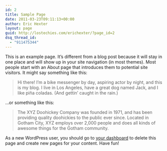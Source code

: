 ```yaml
---
id: 2
title: Sample Page
date: 2011-03-23T09:11:13+00:00
author: Eric Hexter
layout: page
guid: http://lostechies.com/erichexter/?page_id=2
dsq_thread_id:
  - "911475344"
---
```

This is an example page. It&#8217;s different from a blog post because it will stay in one place and will show up in your site navigation (in most themes). Most people start with an About page that introduces them to potential site visitors. It might say something like this:

> Hi there! I&#8217;m a bike messenger by day, aspiring actor by night, and this is my blog. I live in Los Angeles, have a great dog named Jack, and I like pi&#241;a coladas. (And gettin&#8217; caught in the rain.)

&#8230;or something like this:

> The XYZ Doohickey Company was founded in 1971, and has been providing quality doohickies to the public ever since. Located in Gotham City, XYZ employs over 2,000 people and does all kinds of awesome things for the Gotham community.

As a new WordPress user, you should go to [your dashboard](http://lostechies.com/erichexter/wp-admin/) to delete this page and create new pages for your content. Have fun!